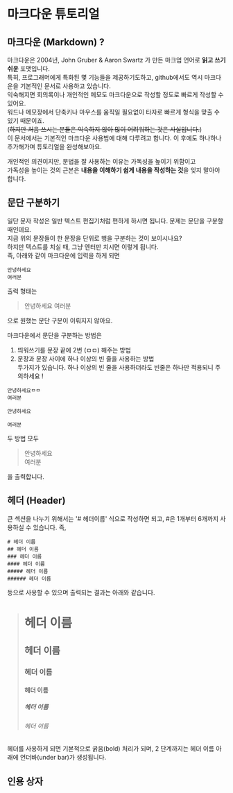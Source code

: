 # 마크다운 튜토리얼

## 마크다운 (Markdown) ? 

마크다운은 2004년, John Gruber & Aaron Swartz 가 만든 마크업 언어로 **읽고 쓰기 쉬운** 포맷입니다.  
특히, 프로그래머에게 특화된 몇 기능들을 제공하기도하고, github에서도 역시 마크다운을 기본적인 문서로 사용하고 있습니다.  
익숙해지면 회의록이나 개인적인 메모도 마크다운으로 작성할 정도로 빠르게 작성할 수 있어요.   
워드나 메모장에서 단축키나 마우스를 움직일 필요없이 타자로 빠르게 형식을 맞출 수 있기 때문이죠.  
(~~하지만 처음 쓰시는 분들은 익숙하지 않아 많이 어려워하는 것은 사실입니다.~~)  
이 문서에서는 기본적인 마크다운 사용법에 대해 다루려고 합니다. 이 후에도 하나하나 추가해가며 튜토리얼을 완성해보아요.  

개인적인 의견이지만, 문법을 잘 사용하는 이유는 가독성을 높이기 위함이고  
가독성을 높이는 것의 근본은 **내용을 이해하기 쉽게 내용을 작성하는 것**을 잊지 말아야 합니다.  

## 문단 구분하기
일단 문자 작성은 일반 텍스트 편집기처럼 편하게 하시면 됩니다.
문제는 문단을 구분할 때인데요.  
지금 위의 문장들이 한 문장을 단위로 행을 구분하는 것이 보이시나요?  
하지만 텍스트를 치실 때, 그냥 엔터만 치시면 이렇게 됩니다.  
즉, 아래와 같이 마크다운에 입력을 하게 되면
```
안녕하세요
여러분
```
출력 형태는
> 안녕하세요
여러분  

으로 원했는 문단 구분이 이뤄지지 않아요.

마크다운에서 문단을 구분하는 방법은  
1) 띄워쓰기를 문장 끝에 2번 (ㅁㅁ) 해주는 방법
2) 문장과 문장 사이에 하나 이상의 빈 줄을 사용하는 방법  
두가지가 있습니다. 하나 이상의 빈 줄을 사용하더라도 빈줄은 하나만 적용되니 주의하세요 !

```
안녕하세요ㅁㅁ  
여러분
```

```
안녕하세요

여러분
```
두 방법 모두
> 안녕하세요  
여러분  

을 출력합니다.


## 헤더 (Header)

큰 섹션을 나누기 위해서는 '# 헤더이름' 식으로 작성하면 되고, #은 1개부터 6개까지 사용하실 수 있습니다. 즉,
```
# 헤더 이름
## 헤더 이름
### 헤더 이름
#### 헤더 이름
##### 헤더 이름
###### 헤더 이름  
```
등으로 사용할 수 있으며 출력되는 결과는 아래와 같습니다.

> # 헤더 이름
> ## 헤더 이름
> ### 헤더 이름
> #### 헤더 이름
> ##### 헤더 이름
> ###### 헤더 이름  

헤더를 사용하게 되면 기본적으로 굵음(bold) 처리가 되며, 2 단계까지는 헤더 이름 아래에 언더바(under bar)가 생성됩니다.

## 인용 상자






